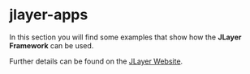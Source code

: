 # jlayer-apps

In this section you will find some examples that show how the **JLayer Framework** can be used. 

Further details  can be found on the [JLayer Website](http://www.jlayer.org/examples.html).
